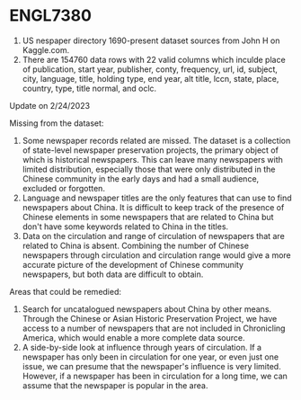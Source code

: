 # ENGL7380
1. US nespaper directory 1690-present dataset sources from John H on Kaggle.com.
2. There are 154760 data rows with 22 valid columns which inculde place of publication, start year, publisher, conty, frequency, url, id, subject, city, language, title, holding type, end year, alt title, lccn, state, place, country, type, title normal, and oclc.


Update on 2/24/2023

Missing from the dataset:
1. Some newspaper records related are missed. The dataset is a collection of state-level newspaper preservation projects, the primary object of which is historical newspapers. This can leave many newspapers with limited distribution, especially those that were only distributed in the Chinese community in the early days and had a small audience, excluded or forgotten.
2. Language and newspaper titles are the only features that can use to find newspapers about China. It is difficult to keep track of the presence of Chinese elements in some newspapers that are related to China but don't have some keywords related to China in the titles.
3. Data on the circulation and range of circulation of newspapers that are related to China is absent. Combining the number of Chinese newspapers through circulation and circulation range would give a more accurate picture of the development of Chinese community newspapers, but both data are difficult to obtain.

Areas that could be remedied:
1. Search for uncatalogued newspapers about China by other means. Through the Chinese or Asian Historic Preservation Project, we have access to a number of newspapers that are not included in Chronicling America, which would enable a more complete data source.
2. A side-by-side look at influence through years of circulation. If a newspaper has only been in circulation for one year, or even just one issue, we can presume that the newspaper's influence is very limited. However, if a newspaper has been in circulation for a long time, we can assume that the newspaper is popular in the area.
